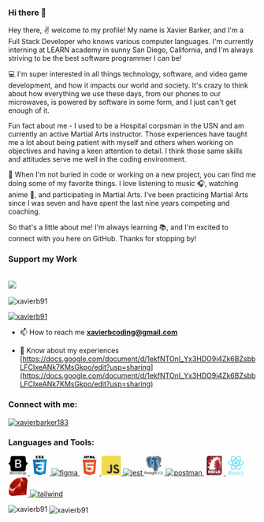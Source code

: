 ### Hi there 🤠

Hey there, ✌️ welcome to my profile! My name is Xavier Barker, and I'm a Full Stack Developer who knows various computer languages. I'm currently interning at LEARN academy in sunny San Diego, California, and I'm always striving to be the best software programmer I can be! 

💻 I'm super interested in all things technology, software, and video game development, and how it impacts our world and society. It's crazy to think about how everything we use these days, from our phones to our microwaves, is powered by software in some form, and I just can't get enough of it. 

Fun fact about me - I used to be a Hospital corpsman in the USN and am currently an active Martial Arts instructor. Those experiences have taught me a lot about being patient with myself and others when working on objectives and having a keen attention to detail. I think those same skills and attitudes serve me well in the coding environment. 

🥋 When I'm not buried in code or working on a new project, you can find me doing some of my favorite things. I love listening to music 🎧, watching anime 🍿, and participating in Martial Arts. I've been practicing Martial Arts since I was seven and have spent the last nine years competing and coaching. 

So that's a little about me! I'm always learning 📚, and I'm excited to connect with you here on GitHub. Thanks for stopping by!


### Support my Work
<br/>
<a href="https://www.buymeacoffee.com/xavierbcodM"><img src="https://www.vectorlogo.zone/logos/buymeacoffee/buymeacoffee-official.svg"/></a>


<br />

<p align="left"> <img src="https://komarev.com/ghpvc/?username=xavierb91&label=Profile%20views&color=0e75b6&style=flat" alt="xavierb91" /> </p>

<p align="left"> <a href="https://github.com/ryo-ma/github-profile-trophy"><img src="https://github-profile-trophy.vercel.app/?username=xavierb91" alt="xavierb91" /></a> </p>

- 📫 How to reach me **xavierbcoding@gmail.com**

- 📄 Know about my experiences [https://docs.google.com/document/d/1ekfNTOnI_Yx3HDO9i4Zk6BZsbbLFCIxeANk7KMsGkpo/edit?usp=sharing](https://docs.google.com/document/d/1ekfNTOnI_Yx3HDO9i4Zk6BZsbbLFCIxeANk7KMsGkpo/edit?usp=sharing)

<h3 align="left">Connect with me:</h3>
<p align="left">
<a href="https://www.linkedin.com/in/xavier-barker183/" target="blank"><img align="center" src="https://raw.githubusercontent.com/rahuldkjain/github-profile-readme-generator/master/src/images/icons/Social/linked-in-alt.svg" alt="xavierbarker183" height="30" width="40" /></a>
</p>

<h3 align="left">Languages and Tools:</h3>
<p align="left"> <a href="https://getbootstrap.com" target="_blank" rel="noreferrer"> <img src="https://raw.githubusercontent.com/devicons/devicon/master/icons/bootstrap/bootstrap-plain-wordmark.svg" alt="bootstrap" width="40" height="40"/> </a> <a href="https://www.w3schools.com/css/" target="_blank" rel="noreferrer"> <img src="https://raw.githubusercontent.com/devicons/devicon/master/icons/css3/css3-original-wordmark.svg" alt="css3" width="40" height="40"/> </a> <a href="https://www.figma.com/" target="_blank" rel="noreferrer"> <img src="https://www.vectorlogo.zone/logos/figma/figma-icon.svg" alt="figma" width="40" height="40"/> </a> <a href="https://www.w3.org/html/" target="_blank" rel="noreferrer"> <img src="https://raw.githubusercontent.com/devicons/devicon/master/icons/html5/html5-original-wordmark.svg" alt="html5" width="40" height="40"/> </a> <a href="https://developer.mozilla.org/en-US/docs/Web/JavaScript" target="_blank" rel="noreferrer"> <img src="https://raw.githubusercontent.com/devicons/devicon/master/icons/javascript/javascript-original.svg" alt="javascript" width="40" height="40"/> </a> <a href="https://jestjs.io" target="_blank" rel="noreferrer"> <img src="https://www.vectorlogo.zone/logos/jestjsio/jestjsio-icon.svg" alt="jest" width="40" height="40"/> </a> <a href="https://www.postgresql.org" target="_blank" rel="noreferrer"> <img src="https://raw.githubusercontent.com/devicons/devicon/master/icons/postgresql/postgresql-original-wordmark.svg" alt="postgresql" width="40" height="40"/> </a> <a href="https://postman.com" target="_blank" rel="noreferrer"> <img src="https://www.vectorlogo.zone/logos/getpostman/getpostman-icon.svg" alt="postman" width="40" height="40"/> </a> <a href="https://rubyonrails.org" target="_blank" rel="noreferrer"> <img src="https://raw.githubusercontent.com/devicons/devicon/master/icons/rails/rails-original-wordmark.svg" alt="rails" width="40" height="40"/> </a> <a href="https://reactjs.org/" target="_blank" rel="noreferrer"> <img src="https://raw.githubusercontent.com/devicons/devicon/master/icons/react/react-original-wordmark.svg" alt="react" width="40" height="40"/> </a> <a href="https://www.ruby-lang.org/en/" target="_blank" rel="noreferrer"> <img src="https://raw.githubusercontent.com/devicons/devicon/master/icons/ruby/ruby-original.svg" alt="ruby" width="40" height="40"/> </a> <a href="https://tailwindcss.com/" target="_blank" rel="noreferrer"> <img src="https://www.vectorlogo.zone/logos/tailwindcss/tailwindcss-icon.svg" alt="tailwind" width="40" height="40"/> </a> </p>

<p><img align="left" src="https://github-readme-stats.vercel.app/api/top-langs?username=xavierb91&show_icons=true&locale=en&layout=compact" alt="xavierb91" /></p>

<p>&nbsp;<img align="center" src="https://github-readme-stats.vercel.app/api?username=xavierb91&show_icons=true&locale=en" alt="xavierb91" /></p>





<!--
**XavierB91/XavierB91** is a ✨ _special_ ✨ repository because its `README.md` (this file) appears on your GitHub profile.

Here are some ideas to get you started:

- 🔭 I’m currently working on ...
- 🌱 I’m currently learning ...
- 👯 I’m looking to collaborate on ...
- 🤔 I’m looking for help with ...
- 💬 Ask me about ...
- 📫 How to reach me: ...
- 😄 Pronouns: ...
- ⚡ Fun fact: ...
-->
